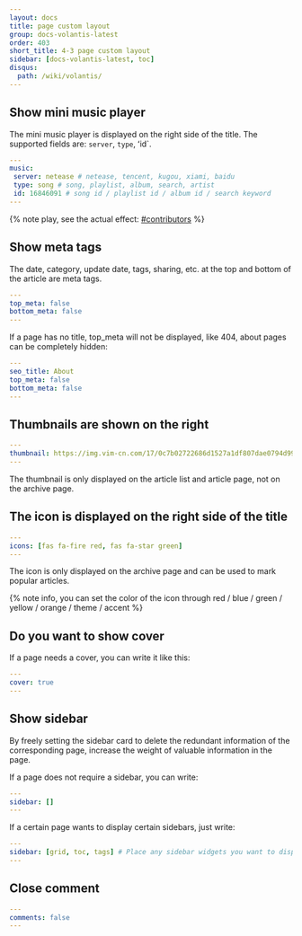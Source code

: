 ```yaml
---
layout: docs
title: page custom layout
group: docs-volantis-latest
order: 403
short_title: 4-3 page custom layout
sidebar: [docs-volantis-latest, toc]
disqus:
  path: /wiki/volantis/
---
```


## Show mini music player

The mini music player is displayed on the right side of the title. The supported fields are: `server`, `type`, ʻid`.

```yaml front-matter
---
music:
 server: netease # netease, tencent, kugou, xiami, baidu
 type: song # song, playlist, album, search, artist
 id: 16846091 # song id / playlist id / album id / search keyword
---
```

{% note play, see the actual effect: [#contributors](/contributors/) %}

## Show meta tags

The date, category, update date, tags, sharing, etc. at the top and bottom of the article are meta tags.

```yaml front-matter
---
top_meta: false
bottom_meta: false
---
```
If a page has no title, top_meta will not be displayed, like 404, about pages can be completely hidden:

```yaml front-matter
---
seo_title: About
top_meta: false
bottom_meta: false
---
```


## Thumbnails are shown on the right

```yaml front-matter
---
thumbnail: https://img.vim-cn.com/17/0c7b02722686d1527a1df807dae0794d995860.png
---
```

The thumbnail is only displayed on the article list and article page, not on the archive page.

## The icon is displayed on the right side of the title

```yaml front-matter
---
icons: [fas fa-fire red, fas fa-star green]
---
```

The icon is only displayed on the archive page and can be used to mark popular articles.

{% note info, you can set the color of the icon through red / blue / green / yellow / orange / theme / accent %}


## Do you want to show cover

If a page needs a cover, you can write it like this:
```yaml front-matter
---
cover: true
---
```


## Show sidebar

By freely setting the sidebar card to delete the redundant information of the corresponding page, increase the weight of valuable information in the page.

If a page does not require a sidebar, you can write:
```yaml front-matter
---
sidebar: []
---
```

If a certain page wants to display certain sidebars, just write:
```yaml front-matter
---
sidebar: [grid, toc, tags] # Place any sidebar widgets you want to display
---
```

## Close comment

```yaml front-matter
---
comments: false
---
```